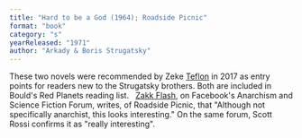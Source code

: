 ```yaml
---
title: "Hard to be a God (1964); Roadside Picnic"
format: "book"
category: "s"
yearReleased: "1971"
author: "Arkady & Boris Strugatsky"
---
```

 These two novels were recommended by Zeke <a href="https://seesharppress.wordpress.com/2017/09/11/review-the-doomed-city-by-arkady-and-boris-strugatsky/"> Teflon</a> in 2017 as entry points for readers new to the Strugatsky brothers.  Both are included in Bould's Red Planets  reading list.
  
 <a href="https://www.facebook.com/groups/anarchismandsciencefiction/">Zakk Flash</a>,  on Facebook's Anarchism and Science Fiction Forum, writes, of Roadside  Picnic, that "Although not  specifically anarchist, this looks interesting." On the same forum, Scott  Rossi confirms it as "really interesting". 
 